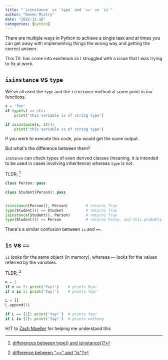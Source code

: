 ```yaml
---
title: "`isinstance` vs `type` and `==` vs `is`"
author: "Deven Mistry"
date: "2022-11-18"
categories: [python]
---
```


There are multiple ways in Python to achieve a single task and at times you can get away with implementing things the wrong way and getting the correct answer.

This TIL has come into existence as I struggled with a issue that I was trying to fix at work.

## `isinstance` vs `type`

We've all used the `type` and the `isinstance` method at some point in our functions.

```py
s = 'foo'
if type(s) == str:
    print('this variable is of string type')

if isinstance(s, str):
    print('this variable is of string type')
```

If you were to execute this code, you would get the same output.

But what's the difference between them?

`instance` can check types of even derived classes (meaning, it is intended to be used in cases involving inheritence) whereas `type` is not.

TLDR; [^1]

```py
class Person: pass

class Student(Person): pass


isinstance(Person(), Person)        # returns True
type(Student()) == Student          # returns True
isinstance(Student(), Person)       # returns True
type(Student()) == Person           # returns False, and this probably won't be what you want.
```

There's a similar confusion between `is` and `==`.

## `is` vs `==`

`is` looks for the same object (in memory), whereas `==` looks for the values referred by the variables.

TLDR; [^2]

```py
n = 5
if n == 5: print('Yep!')    # prints Yep!
if n is 5: print('Yay!')    # prints Yep!

L = []
L.append(1)

if L == [1]: print('Yay!')  # prints Yep!
if L is [1]: print('Yay!')  # prints nothing
```


[^1]: [differences between type() and isinstance()?](https://stackoverflow.com/questions/1549801/what-are-the-differences-between-type-and-isinstance)
[^2]: [difference between "==" and "is"?](https://stackoverflow.com/questions/132988/is-there-a-difference-between-and-is)

H/T to [Zach Mueller](https://github.com/muellerzr) for helping me understand this